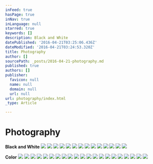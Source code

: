 ```yaml
---
inFeed: true
hasPage: true
inNav: true
inLanguage: null
starred: true
keywords: []
description: Black and White
datePublished: '2016-04-21T03:25:06.436Z'
dateModified: '2016-04-21T03:24:53.320Z'
title: Photography
author: []
sourcePath: _posts/2016-04-21-photography.md
published: true
authors: []
publisher:
  favicon: null
  name: null
  domain: null
  url: null
url: photography/index.html
_type: Article

---
```

# Photography

**Black and White**
![](https://the-grid-user-content.s3-us-west-2.amazonaws.com/509db5f6-c3e5-426d-a508-1cf96e76b469.jpg)
![](https://the-grid-user-content.s3-us-west-2.amazonaws.com/8b380082-210b-4e55-8500-6e9fec3a839c.jpg)
![](https://the-grid-user-content.s3-us-west-2.amazonaws.com/4147c77c-9187-4242-b508-2574a58aedc1.jpg)
![](https://the-grid-user-content.s3-us-west-2.amazonaws.com/3e1ec3b0-c516-4f3c-b161-031d1267b134.jpg)
![](https://the-grid-user-content.s3-us-west-2.amazonaws.com/75dd422a-a742-4c66-bb6d-fad40ffaa2a2.jpg)
![](https://the-grid-user-content.s3-us-west-2.amazonaws.com/e8019017-37cd-4621-8e0b-65999d9e3fb6.jpg)
![](https://the-grid-user-content.s3-us-west-2.amazonaws.com/19fa8a7e-1c9c-4379-9948-49c6be0b898c.jpg)
![](https://the-grid-user-content.s3-us-west-2.amazonaws.com/2ea1d888-3231-4fce-82e6-673adcc78336.jpg)
![](https://the-grid-user-content.s3-us-west-2.amazonaws.com/64ff2405-ca41-4953-97c3-2c82db5db6f5.jpg)
![](https://the-grid-user-content.s3-us-west-2.amazonaws.com/c6aa1908-3ee0-43fd-be74-c32d6a344cb1.jpg)
![](https://the-grid-user-content.s3-us-west-2.amazonaws.com/afb0ac96-7956-46a0-aba7-652b75db80dc.jpg)
![](https://the-grid-user-content.s3-us-west-2.amazonaws.com/1d11a198-7d0e-4cbf-b408-aa17f18ba332.jpg)
![](https://the-grid-user-content.s3-us-west-2.amazonaws.com/7ca5f1b3-e5bb-4fa3-a4e9-88f3d34aa7ee.jpg)
![](https://the-grid-user-content.s3-us-west-2.amazonaws.com/8ca59fa5-0100-4671-b86a-cab686a58590.jpg)

**Color**
![](https://the-grid-user-content.s3-us-west-2.amazonaws.com/3daedec7-ce22-4d4c-8e1d-5f5269df785b.jpg)
![](https://the-grid-user-content.s3-us-west-2.amazonaws.com/33c6ddd7-ce73-4c33-8992-2a4b462020c4.jpg)
![](https://the-grid-user-content.s3-us-west-2.amazonaws.com/ad0eaf47-5fe9-4de3-8a00-f8bed7f95edc.jpg)
![](https://the-grid-user-content.s3-us-west-2.amazonaws.com/2f052d03-aa65-4768-b3ad-d2b75cd603fc.jpg)
![](https://the-grid-user-content.s3-us-west-2.amazonaws.com/cb2875e5-2763-4886-a9d8-c61e7f9ddf09.jpg)
![](https://the-grid-user-content.s3-us-west-2.amazonaws.com/1ee8787f-3941-4768-a449-644fa43a22fd.jpg)
![](https://the-grid-user-content.s3-us-west-2.amazonaws.com/de480d9f-3e02-4ab9-9ab9-78d35344c545.jpg)
![](https://the-grid-user-content.s3-us-west-2.amazonaws.com/9cacea96-d5a7-48cb-80c5-832b7c3f3841.jpg)
![](https://the-grid-user-content.s3-us-west-2.amazonaws.com/d7ab86f6-f7a7-468b-860c-292a2e39cf41.jpg)
![](https://the-grid-user-content.s3-us-west-2.amazonaws.com/7b29375b-a6c2-4447-8cc7-108036af82d3.jpg)
![](https://the-grid-user-content.s3-us-west-2.amazonaws.com/c21b7eb5-fa6f-4c4d-8cfc-85530bc4c203.jpg)
![](https://the-grid-user-content.s3-us-west-2.amazonaws.com/4b48a192-fabe-4407-a821-1980b212b617.jpg)
![](https://the-grid-user-content.s3-us-west-2.amazonaws.com/c6b4f83a-a568-451e-b067-32975e9f9f14.jpg)
![](https://the-grid-user-content.s3-us-west-2.amazonaws.com/1fd6ae2f-7e9e-4a0c-bc07-b3e0e1b5ac91.jpg)
![](https://the-grid-user-content.s3-us-west-2.amazonaws.com/2752a48a-e457-42f8-8b0f-62807072c75b.jpg)
![](https://the-grid-user-content.s3-us-west-2.amazonaws.com/8abe54ac-0aec-434c-bc8c-32cd479b5404.jpg)
![](https://the-grid-user-content.s3-us-west-2.amazonaws.com/2386acfa-d307-43cd-9133-3e14472dffad.jpg)
![](https://the-grid-user-content.s3-us-west-2.amazonaws.com/eece6b14-8abf-444c-90c8-1cebae7a3ea8.jpg)
![](https://the-grid-user-content.s3-us-west-2.amazonaws.com/b898dcdf-faaa-4f9c-a497-3b189d7faa21.jpg)
![](https://the-grid-user-content.s3-us-west-2.amazonaws.com/4867c1df-1bec-4fe8-bdca-427320a46bbb.jpg)
![](https://s3-us-west-2.amazonaws.com/the-grid-img/p/0a8dee3d33014f81feb4b4c8de54e188aa34816a.jpg)